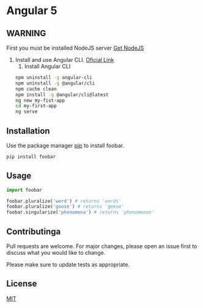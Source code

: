 # Angular 5

## WARNING 
First you must be installed NodeJS server [Get NodeJS](https://nodejs.org/en/download/)

1. Install and use Angular CLI. [Oficial Link](https://cli.angular.io/)
    1. Install Angular CLI
    ```bash
   npm uninstall -g angular-cli
   npm uninstall -g @angular/cli
   npm cache clean
   npm install -g @angular/cli@latest
   ng new my-fist-app
   cd my-first-app
   ng serve
   ```
    


## Installation

Use the package manager [pip](https://pip.pypa.io/en/stable/) to install foobar.

```bash
pip install foobar
```

## Usage

```python
import foobar

foobar.pluralize('word') # returns 'words'
foobar.pluralize('goose') # returns 'geese'
foobar.singularize('phenomena') # returns 'phenomenon'
```

## Contributinga
Pull requests are welcome. For major changes, please open an issue first to discuss what you would like to change.

Please make sure to update tests as appropriate.

## License
[MIT](https://choosealicense.com/licenses/mit/)
